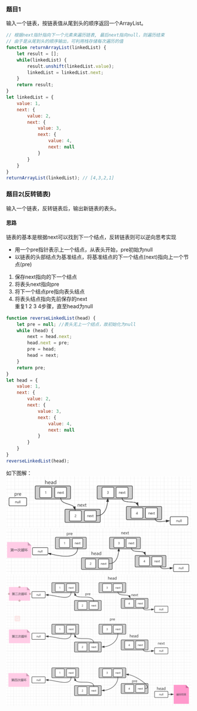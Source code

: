 ### 题目1
输入一个链表，按链表值从尾到头的顺序返回一个ArrayList。
```js
// 根据next指针指向下一个元素来遍历链表, 最后next指向null，则遍历结束
// 由于是从尾到头的顺序输出，可利用栈存储每次遍历的值
function returnArrayList(linkedList) {
    let result = [];
    while(linkedList) {
        result.unshift(linkedList.value);
        linkedList = linkedList.next;
    }
    return result;
}
let linkedList = {
    value: 1,
    next: {
        value: 2,
        next: {
            value: 3,
            next: {
                value: 4,
                next: null
            }
        }
    }
}
returnArrayList(linkedList); // [4,3,2,1]
```
### 题目2(反转链表)
输入一个链表，反转链表后，输出新链表的表头。  
#### 思路
链表的基本是根据next可以找到下一个结点，反转链表则可以逆向思考实现
- 用一个pre指针表示上一个结点，从表头开始，pre初始为null
- 以链表的头部结点为基准结点，将基准结点的下一个结点(next)指向上一个节点(pre)
1. 保存next指向的下一个结点
2. 将表头next指向pre
3. 将下一个结点pre指向表头结点
4. 将表头结点指向先前保存的next  
重复1 2 3 4步骤，直至head为null
```js
function reverseLinkedList(head) {
    let pre = null; //表头无上一个结点，故初始化为null
    while (head) {
        next = head.next;
        head.next = pre;
        pre = head;
        head = next;
    }
    return pre;
}
let head = {
    value: 1,
    next: {
        value: 2,
        next: {
            value: 3,
            next: {
                value: 4,
                next: null
            }
        }
    }
}
reverseLinkedList(head);
```
如下图解：  
![链表结构图](https://raw.githubusercontent.com/pumpkinduan/FigureBed/master/img/20200325224135.png)  
![1](https://raw.githubusercontent.com/pumpkinduan/FigureBed/master/img/20200325224450.png)  
![2](https://raw.githubusercontent.com/pumpkinduan/FigureBed/master/img/20200325224556.png)



